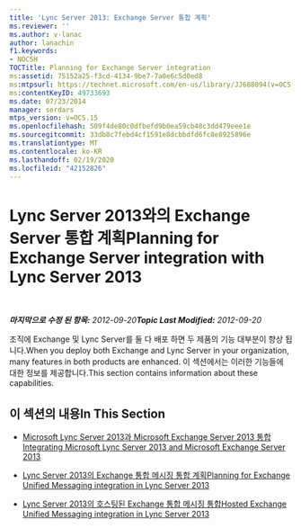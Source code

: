 ```yaml
---
title: 'Lync Server 2013: Exchange Server 통합 계획'
ms.reviewer: ''
ms.author: v-lanac
author: lanachin
f1.keywords:
- NOCSH
TOCTitle: Planning for Exchange Server integration
ms:assetid: 75152a25-f3cd-4134-9be7-7a0e6c5d0ed8
ms:mtpsurl: https://technet.microsoft.com/en-us/library/JJ688094(v=OCS.15)
ms:contentKeyID: 49733693
ms.date: 07/23/2014
manager: serdars
mtps_version: v=OCS.15
ms.openlocfilehash: 509f4de80c0dfbefd9b0ea59cb48c3dd479eee1e
ms.sourcegitcommit: 33db8c7febd4cf1591e8dcbbdfd6fc8e8925896e
ms.translationtype: MT
ms.contentlocale: ko-KR
ms.lasthandoff: 02/19/2020
ms.locfileid: "42152826"
---
```

<div data-xmlns="http://www.w3.org/1999/xhtml">

<div class="topic" data-xmlns="http://www.w3.org/1999/xhtml" data-msxsl="urn:schemas-microsoft-com:xslt" data-cs="http://msdn.microsoft.com/">

<div data-asp="https://msdn2.microsoft.com/asp">

# <a name="planning-for-exchange-server-integration-with-lync-server-2013"></a><span data-ttu-id="f421e-102">Lync Server 2013와의 Exchange Server 통합 계획</span><span class="sxs-lookup"><span data-stu-id="f421e-102">Planning for Exchange Server integration with Lync Server 2013</span></span>

</div>

<div id="mainSection">

<div id="mainBody">

<span> </span>

<span data-ttu-id="f421e-103">_**마지막으로 수정 된 항목:** 2012-09-20_</span><span class="sxs-lookup"><span data-stu-id="f421e-103">_**Topic Last Modified:** 2012-09-20_</span></span>

<span data-ttu-id="f421e-104">조직에 Exchange 및 Lync Server를 둘 다 배포 하면 두 제품의 기능 대부분이 향상 됩니다.</span><span class="sxs-lookup"><span data-stu-id="f421e-104">When you deploy both Exchange and Lync Server in your organization, many features in both products are enhanced.</span></span> <span data-ttu-id="f421e-105">이 섹션에서는 이러한 기능들에 대한 정보를 제공합니다.</span><span class="sxs-lookup"><span data-stu-id="f421e-105">This section contains information about these capabilities.</span></span>

<div>

## <a name="in-this-section"></a><span data-ttu-id="f421e-106">이 섹션의 내용</span><span class="sxs-lookup"><span data-stu-id="f421e-106">In This Section</span></span>

  - [<span data-ttu-id="f421e-107">Microsoft Lync Server 2013과 Microsoft Exchange Server 2013 통합</span><span class="sxs-lookup"><span data-stu-id="f421e-107">Integrating Microsoft Lync Server 2013 and Microsoft Exchange Server 2013</span></span>](lync-server-2013-integrating-with-microsoft-exchange-server-2013.md)

  - [<span data-ttu-id="f421e-108">Lync Server 2013의 Exchange 통합 메시징 통합 계획</span><span class="sxs-lookup"><span data-stu-id="f421e-108">Planning for Exchange Unified Messaging integration in Lync Server 2013</span></span>](lync-server-2013-planning-for-exchange-unified-messaging-integration.md)

  - [<span data-ttu-id="f421e-109">Lync Server 2013의 호스팅된 Exchange 통합 메시징 통합</span><span class="sxs-lookup"><span data-stu-id="f421e-109">Hosted Exchange Unified Messaging integration in Lync Server 2013</span></span>](lync-server-2013-hosted-exchange-unified-messaging-integration.md)

</div>

</div>

<span> </span>

</div>

</div>

</div>

